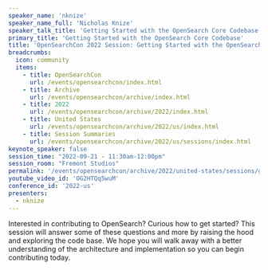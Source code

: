 ```yaml
---
speaker_name: 'nknize'
speaker_name_full: 'Nicholas Knize'
speaker_talk_title: 'Getting Started with the OpenSearch Core Codebase'
primary_title: 'Getting Started with the OpenSearch Core Codebase'
title: 'OpenSearchCon 2022 Session: Getting Started with the OpenSearch Core Codebase'
breadcrumbs:
  icon: community
  items:
    - title: OpenSearchCon
      url: /events/opensearchcon/index.html
    - title: Archive
      url: /events/opensearchcon/archive/index.html
    - title: 2022
      url: /events/opensearchcon/archive/2022/index.html
    - title: United States
      url: /events/opensearchcon/archive/2022/us/index.html
    - title: Session Summaries
      url: /events/opensearchcon/archive/2022/us/sessions/index.html
keynote_speaker: false
session_time: "2022-09-21 - 11:30am-12:00pm"
session_room: "Fremont Studios"
permalink: '/events/opensearchcon/archive/2022/united-states/sessions/getting-started-with-opensearch-core-codebase.html'
youtube_video_id: 'OG2HTQq5wuM'
conference_id: '2022-us'
presenters:
  - nknize
---
```

Interested in contributing to OpenSearch? Curious how to get started? This session will answer some of these questions and more by raising the hood and exploring the code base. We hope you will walk away with a better understanding of the architecture and implementation so you can begin contributing today.

